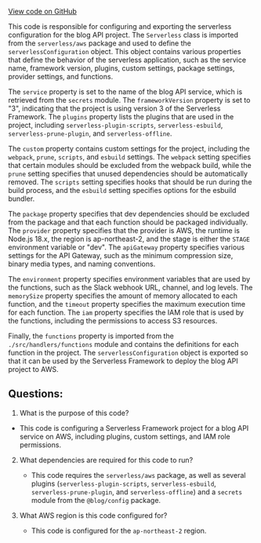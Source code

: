 [View code on GitHub](https://github.com/gaerongsalon/blog/serverless.ts)

This code is responsible for configuring and exporting the serverless configuration for the blog API project. The `Serverless` class is imported from the `serverless/aws` package and used to define the `serverlessConfiguration` object. This object contains various properties that define the behavior of the serverless application, such as the service name, framework version, plugins, custom settings, package settings, provider settings, and functions.

The `service` property is set to the name of the blog API service, which is retrieved from the `secrets` module. The `frameworkVersion` property is set to "3", indicating that the project is using version 3 of the Serverless Framework. The `plugins` property lists the plugins that are used in the project, including `serverless-plugin-scripts`, `serverless-esbuild`, `serverless-prune-plugin`, and `serverless-offline`.

The `custom` property contains custom settings for the project, including the `webpack`, `prune`, `scripts`, and `esbuild` settings. The `webpack` setting specifies that certain modules should be excluded from the webpack build, while the `prune` setting specifies that unused dependencies should be automatically removed. The `scripts` setting specifies hooks that should be run during the build process, and the `esbuild` setting specifies options for the esbuild bundler.

The `package` property specifies that dev dependencies should be excluded from the package and that each function should be packaged individually. The `provider` property specifies that the provider is AWS, the runtime is Node.js 18.x, the region is ap-northeast-2, and the stage is either the `STAGE` environment variable or "dev". The `apiGateway` property specifies various settings for the API Gateway, such as the minimum compression size, binary media types, and naming conventions.

The `environment` property specifies environment variables that are used by the functions, such as the Slack webhook URL, channel, and log levels. The `memorySize` property specifies the amount of memory allocated to each function, and the `timeout` property specifies the maximum execution time for each function. The `iam` property specifies the IAM role that is used by the functions, including the permissions to access S3 resources.

Finally, the `functions` property is imported from the `./src/handlers/functions` module and contains the definitions for each function in the project. The `serverlessConfiguration` object is exported so that it can be used by the Serverless Framework to deploy the blog API project to AWS.
## Questions: 
 1. What is the purpose of this code?
   - This code is configuring a Serverless Framework project for a blog API service on AWS, including plugins, custom settings, and IAM role permissions.

2. What dependencies are required for this code to run?
   - This code requires the `serverless/aws` package, as well as several plugins (`serverless-plugin-scripts`, `serverless-esbuild`, `serverless-prune-plugin`, and `serverless-offline`) and a `secrets` module from the `@blog/config` package.

3. What AWS region is this code configured for?
   - This code is configured for the `ap-northeast-2` region.